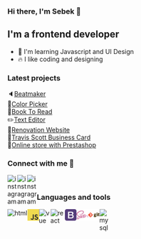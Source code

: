 ### Hi there, I'm Sebek 👋

## I'm a frontend developer

- :book: I'm learning Javascript and UI Design
- :fire: I like coding and designing

### Latest projects

:speaker:[Beatmaker][beatmaker] </br>
:rainbow:[Color Picker][color-picker] </br>
:closed_book:[Book To Read][book-to-read] </br>
:pencil2:[Text Editor][text-editor] </br>
:triangular_ruler:[Renovation Website][renovation-website] </br>
:musical_note:[Travis Scott Business Card][travis-scott] </br>
:dress:[Online store with Prestashop][lagom] </br>

<!-- ### In build

:triangular_ruler:[Renovation Website][renovation-website] </br> -->


### Connect with me 💬

[<img align="left" alt="instagram" width="22px" src="https://cdn.jsdelivr.net/npm/simple-icons@v4/icons/instagram.svg" />][instagram]
[<img align="left" alt="instagram" width="22px" src="https://cdn.jsdelivr.net/npm/simple-icons@v4/icons/linkedin.svg" />][linkedin]
[<img align="left" alt="instagram" width="22px" src="https://cdn.jsdelivr.net/npm/simple-icons@v4/icons/behance.svg" />][behance]

</br>

### Languages and tools

<img align="left" alt="html" height="26px" src="https://upload.wikimedia.org/wikipedia/commons/thumb/1/10/CSS3_and_HTML5_logos_and_wordmarks.svg/791px-CSS3_and_HTML5_logos_and_wordmarks.svg.png" />
<img align="left" alt="js" width="26px" src="https://raw.githubusercontent.com/github/explore/80688e429a7d4ef2fca1e82350fe8e3517d3494d/topics/javascript/javascript.png" />
<img align="left" alt="vue" width="26px" src="https://camo.githubusercontent.com/c8f91d18976e27123643a926a2588b8d931a0292fd0b6532c3155379e8591629/68747470733a2f2f7675656a732e6f72672f696d616765732f6c6f676f2e706e67" />
<img align="left" alt="react" width="32px" src="https://upload.wikimedia.org/wikipedia/commons/thumb/a/a7/React-icon.svg/1024px-React-icon.svg.png" />
<img align="left" alt="bootstrap" width="26px" src="https://raw.githubusercontent.com/github/explore/80688e429a7d4ef2fca1e82350fe8e3517d3494d/topics/bootstrap/bootstrap.png" />
<img align="left" alt="sass" width="26px" src="https://raw.githubusercontent.com/github/explore/80688e429a7d4ef2fca1e82350fe8e3517d3494d/topics/sass/sass.png" />
<img align="left" alt="git" width="26px" src="https://raw.githubusercontent.com/github/explore/80688e429a7d4ef2fca1e82350fe8e3517d3494d/topics/git/git.png" />
<img align="left" alt="mysql" width="26px" src="https://findicons.com/files/icons/2420/coded/128/page_mysql.png" />


[instagram]: https://www.instagram.com/sbkjarmul/
[linkedin]: https://www.linkedin.com/in/sebastian-jarmu%C5%82-6a29891a2/
[behance]: https://www.behance.net/sebastianjarmu
[beatmaker]: https://sbkjarmul.github.io/Beatmaker/
[color-picker]: https://sbkjarmul.github.io/color-picker/
[book-to-read]: https://sbkjarmul.github.io/book-to-read/
[text-editor]: https://sbkjarmul.github.io/text-editor/
[renovation-website]: https://sbkjarmul.github.io/renovation-website/
[travis-scott]: https://travis-business-card.herokuapp.com
[lagom]: https://lagomwarsaw.pl/
